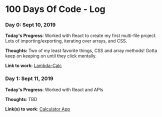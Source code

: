 # 100 Days Of Code - Log

### Day 0: Sept 10, 2019

**Today's Progress**: Worked with React to create my first multi-file project. Lots of importing/exporting, iterating over arrays, and CSS.

**Thoughts:** Two of my least favorite things, CSS and array methods! Gotta keep on keeping on until they click mentally.

**Link to work:** [Lambda-Calc](https://github.com/jhaddon/lambda-calculator)

### Day 1: Sept 11, 2019

**Today's Progress**: Worked with React and APIs

**Thoughts**: TBD

**Link(s) to work**: [Calculator App](http://www.example.com)
